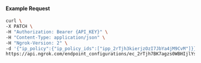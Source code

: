 <!-- Code generated for API Clients. DO NOT EDIT. -->

#### Example Request

```bash
curl \
-X PATCH \
-H "Authorization: Bearer {API_KEY}" \
-H "Content-Type: application/json" \
-H "Ngrok-Version: 2" \
-d '{"ip_policy":{"ip_policy_ids":["ipp_2rTjh3kierjzOzI7JbYa4jM9CvM"]}}' \
https://api.ngrok.com/endpoint_configurations/ec_2rTjh7BK7agzs0WBHIjlYsRDRgt
```
